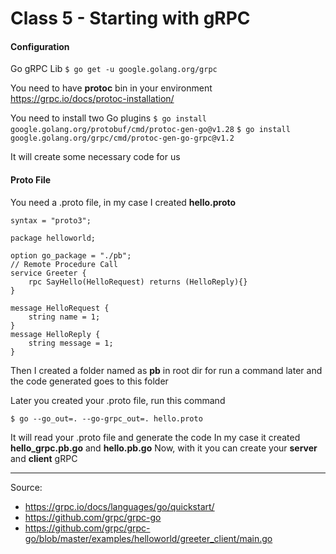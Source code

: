 # Class 5 - Starting with gRPC

#### Configuration

Go gRPC Lib
`$ go get -u google.golang.org/grpc`

You need to have **protoc** bin in your environment
https://grpc.io/docs/protoc-installation/

You need to install two Go plugins
`$ go install google.golang.org/protobuf/cmd/protoc-gen-go@v1.28`
`$ go install google.golang.org/grpc/cmd/protoc-gen-go-grpc@v1.2`

It will create some necessary code for us

#### Proto File

You need a .proto file, in my case I created **hello.proto**

```
syntax = "proto3";

package helloworld;

option go_package = "./pb";
// Remote Procedure Call
service Greeter {
    rpc SayHello(HelloRequest) returns (HelloReply){}
}

message HelloRequest {
    string name = 1;
}
message HelloReply {
    string message = 1;
}
```

Then I created a folder named as **pb** in root dir for run a command later and the code generated goes to this folder

Later you created your .proto file, run this command

`$ go --go_out=. --go-grpc_out=. hello.proto`

It will read your .proto file and generate the code
In my case it created **hello_grpc.pb.go** and **hello.pb.go**
Now, with it you can create your **server** and **client** gRPC

---

Source:

- https://grpc.io/docs/languages/go/quickstart/
- https://github.com/grpc/grpc-go
- https://github.com/grpc/grpc-go/blob/master/examples/helloworld/greeter_client/main.go
